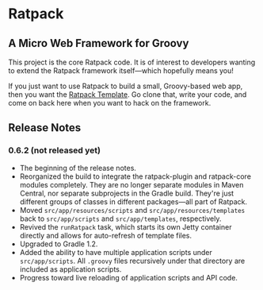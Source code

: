 # Ratpack

## A Micro Web Framework for Groovy

This project is the core Ratpack code. It is of interest to developers wanting to extend the Ratpack framework itself—which hopefully means you!

If you just want to use Ratpack to build a small, Groovy-based web app, then you want the [Ratpack Template](https://github.com/tlberglund/ratpack-template). Go clone that, write your code, and come on back here when you want to hack on the framework.


## Release Notes

### 0.6.2 (not released yet)

* The beginning of the release notes.
* Reorganized the build to integrate the ratpack-plugin and ratpack-core modules completely. They are no longer separate modules in Maven Central, nor separate subprojects in the Gradle build. They're just different groups of classes in different packages—all part of Ratpack.
* Moved `src/app/resources/scripts` and `src/app/resources/templates` back to `src/app/scripts` and `src/app/templates`, respectively.
* Revived the `runRatpack` task, which starts its own Jetty container directly and allows for auto-refresh of template files.
* Upgraded to Gradle 1.2.
* Added the ability to have multiple application scripts under `src/app/scripts`. All `.groovy` files recursively under that directory are included as application scripts.
* Progress toward live reloading of application scripts and API code.



